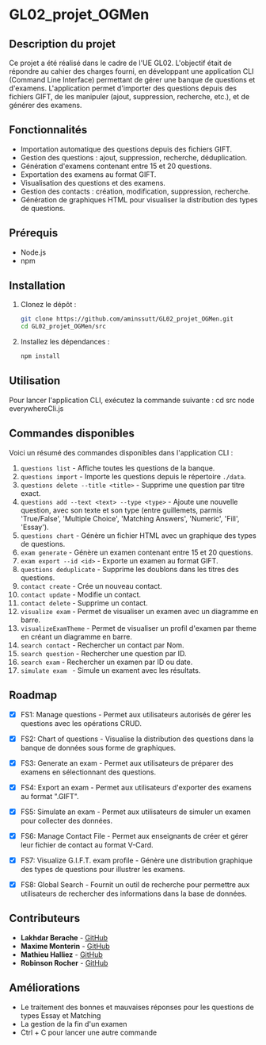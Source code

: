 # GL02_projet_OGMen

## Description du projet

Ce projet a été réalisé dans le cadre de l'UE GL02. L'objectif était de répondre au cahier des charges fourni, en développant une application CLI (Command Line Interface) permettant de gérer une banque de questions et d'examens. L'application permet d'importer des questions depuis des fichiers GIFT, de les manipuler (ajout, suppression, recherche, etc.), et de générer des examens.

## Fonctionnalités

- Importation automatique des questions depuis des fichiers GIFT.
- Gestion des questions : ajout, suppression, recherche, déduplication.
- Génération d'examens contenant entre 15 et 20 questions.
- Exportation des examens au format GIFT.
- Visualisation des questions et des examens.
- Gestion des contacts : création, modification, suppression, recherche.
- Génération de graphiques HTML pour visualiser la distribution des types de questions.

## Prérequis

- Node.js 
- npm 

## Installation

1. Clonez le dépôt :
   ```bash
   git clone https://github.com/aminssutt/GL02_projet_OGMen.git
   cd GL02_projet_OGMen/src
2. Installez les dépendances :
   ```bash
   npm install

## Utilisation

Pour lancer l'application CLI, exécutez la commande suivante :
cd src
node everywhereCli.js

## Commandes disponibles

Voici un résumé des commandes disponibles dans l'application CLI :

1. `questions list` - Affiche toutes les questions de la banque.
2. `questions import` - Importe les questions depuis le répertoire `./data`.
3. `questions delete --title <title>` - Supprime une question par titre exact.
4. `questions add --text <text> --type <type>` - Ajoute une nouvelle question, avec son texte et son type (entre guillemets, parmis 'True/False', 'Multiple Choice', 'Matching Answers', 'Numeric', 'Fill', 'Essay').
5. `questions chart` - Génère un fichier HTML avec un graphique des types de questions.
6. `exam generate` - Génère un examen contenant entre 15 et 20 questions.
7. `exam export --id <id>` - Exporte un examen au format GIFT.
8. `questions deduplicate` - Supprime les doublons dans les titres des questions.
9. `contact create` - Crée un nouveau contact.
10. `contact update` - Modifie un contact.
11. `contact delete` - Supprime un contact.
12. `visualize exam` - Permet de visualiser un examen avec un diagramme en barre.
13. `visualizeExamTheme` - Permet de visualiser un profil d'examen par theme en créant un diagramme en barre.
14. `search contact` - Rechercher un contact par Nom.
15. `search question` - Rechercher une question par ID.
16. `search exam` - Rechercher un examen par ID ou date.
17. `simulate exam ` - Simule un exament avec les résultats.

## Roadmap

- [x] FS1: Manage questions - Permet aux utilisateurs autorisés de gérer les questions avec les opérations CRUD.
- [x] FS2: Chart of questions - Visualise la distribution des questions dans la banque de données sous forme de graphiques.
- [x] FS3: Generate an exam - Permet aux utilisateurs de préparer des examens en sélectionnant des questions.
- [x] FS4: Export an exam - Permet aux utilisateurs d'exporter des examens au format ".GIFT".
- [x] FS5: Simulate an exam - Permet aux utilisateurs de simuler un examen pour collecter des données.
- [x] FS6: Manage Contact File - Permet aux enseignants de créer et gérer leur fichier de contact au format V-Card.
- [x] FS7: Visualize G.I.F.T. exam profile - Génère une distribution graphique des types de questions pour illustrer les examens.
- [x] FS8: Global Search - Fournit un outil de recherche pour permettre aux utilisateurs de rechercher des informations dans la base de données.


## Contributeurs

- **Lakhdar Berache** - [GitHub](https://github.com/aminssutt)
- **Maxime Monterin** - [GitHub](https://github.com/maximeMonterin)
- **Mathieu Halliez** - [GitHub](https://github.com/mathieuHalliez)
- **Robinson Rocher** - [GitHub](https://github.com/robinsonrcr)

## Améliorations 

- Le traitement des bonnes et mauvaises réponses pour les questions de types Essay et Matching
- La gestion de la fin d'un examen
- Ctrl + C pour lancer une autre commande
